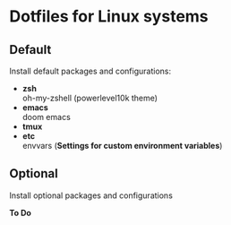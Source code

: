 Dotfiles for Linux systems
=============================

Default
---------

Install default packages and configurations:
* **zsh** <br />
 oh-my-zshell (powerlevel10k theme)
* **emacs** <br />
 doom emacs
* **tmux**
* **etc** <br />
 envvars (**Settings for custom environment variables**)


Optional
---------

Install optional packages and configurations

**To Do**
      
